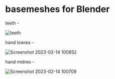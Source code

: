 # basemeshes for Blender

teeth - 

![teeth](https://user-images.githubusercontent.com/78473045/218334471-c3ea352b-133d-47bf-b4ea-7acc3f0fe6b8.png)

hand lowres - 

![Screenshot 2023-02-14 100852](https://user-images.githubusercontent.com/78473045/218576101-3eea09bb-4afa-42f0-97e5-9a72ee43b8f6.png)

hand midres - 

![Screenshot 2023-02-14 100709](https://user-images.githubusercontent.com/78473045/218576138-ea2c2db6-9a77-4d1b-83f5-f16baa2bf72f.png)

